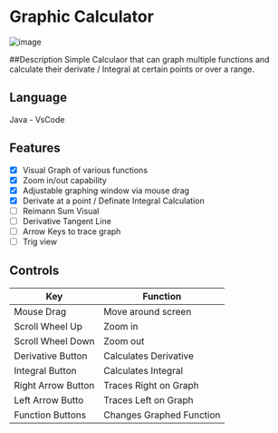 # Graphic Calculator
![image](https://github.com/MatthewDRomano/Graphic-Calculator/assets/120230187/e0cb3f64-1459-4a3e-a3ba-59f173b0941a)

##Description
Simple Calculaor that can graph multiple functions and calculate their derivate / Integral at certain points or over a range.

## Language
Java - VsCode

## Features
- [x] Visual Graph of various functions
- [x] Zoom in/out capability
- [x] Adjustable graphing window via mouse drag
- [x] Derivate at a point / Definate Integral Calculation
- [ ] Reimann Sum Visual
- [ ] Derivative Tangent Line 
- [ ] Arrow Keys to trace graph
- [ ] Trig view

## Controls
| Key | Function |
| --- | -------- |
|  Mouse Drag  | Move around screen  |
|  Scroll Wheel Up  |   Zoom in   |
|  Scroll Wheel Down  | Zoom out |
|  Derivative Button  |   Calculates Derivative  |
|  Integral Button  |   Calculates Integral  |
|  Right Arrow Button  |Traces Right on Graph|
|  Left Arrow Butto  | Traces Left on Graph |
|  Function Buttons  | Changes Graphed Function |
